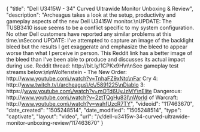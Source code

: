 {
    "title": "Dell U3415W - 34\" Curved Ultrawide Monitor Unboxing & Review",
    "description": "Archeagus takes a look at the setup, productivity and gameplay aspects of the new Dell U3415W monitor.\nUPDATE: The TUSB3410 issue seems to be a conflict specific to my system configuration. No other Dell customers have reported any similar problems at this time.\nSecond UPDATE: I've attempted to capture an image of the backlight bleed but the results I get exaggerate and emphasize the bleed to appear worse than what I perceive in person. This Reddit link has a better image of the bleed than I've been able to produce and discusses its actual impact during use. Reddit thread: http:\/\/bit.ly\/1CPKx9H\n\nSee gameplay test streams below:\n\nWolfenstein - The New Order: http:\/\/www.youtube.com\/watch?v=TnhaFZ9xNto\nFar Cry 4: http:\/\/www.twitch.tv\/archeagus\/c\/5891225\nDiablo 3: https:\/\/www.youtube.com\/watch?v=mOTd6UyJzMY\nElite Dangerous: http:\/\/www.youtube.com\/watch?v=2ztTQgHu83I\nWorld of Warcraft: http:\/\/www.youtube.com\/watch?v=wahfUzcR7TY",
    "videoid": "117463670",
    "date_created": "1505248514",
    "date_modified": "1505248514",
    "type": "captivate",
    "layout": "video",
    "url": "\/v\/dell-u3415w-34-curved-ultrawide-monitor-unboxing-review\/117463670"
}
